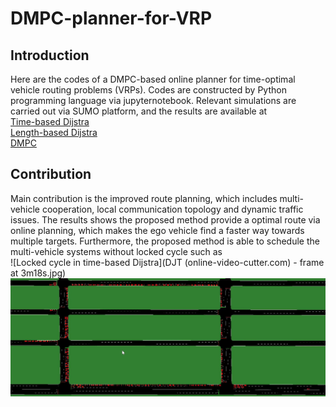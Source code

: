 # DMPC-planner-for-VRP
## Introduction
Here are the codes of a DMPC-based online planner for time-optimal vehicle routing problems (VRPs). 
Codes are constructed by Python programming language via jupyternotebook. 
Relevant simulations are carried out via SUMO platform, and the results are available at  
[Time-based Dijstra](https://youtu.be/6bpRLRHPPLw)  
[Length-based Dijstra](https://youtu.be/5hNTDw6ZxPY)  
[DMPC](https://youtu.be/UGi4Ibm2LHw)
## Contribution
Main contribution is the improved route planning, which includes multi-vehicle cooperation, local communication topology and dynamic traffic issues. 
The results shows the proposed method provide a optimal route via online planning, which makes the ego vehicle find a faster way towards multiple targets. 
Furthermore, the proposed method is able to schedule the multi-vehicle systems without locked cycle such as  
![Locked cycle in time-based Dijstra](DJT (online-video-cutter.com) - frame at 3m18s.jpg)
![Locked cycle in length-based Dijstra](https://github.com/ZNianHua/DMPC-planner-for-VRP/blob/main/DJL%20(online-video-cutter.com)%20(1)%20-%20frame%20at%204m0s.jpg)
